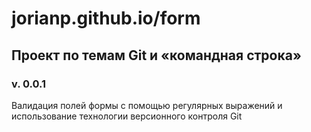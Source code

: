 # jorianp.github.io/form
## Проект по темам Git и «командная строка»
### v. 0.0.1
Валидация полей формы с помощью регулярных выражений и использование технологии версионного контроля Git